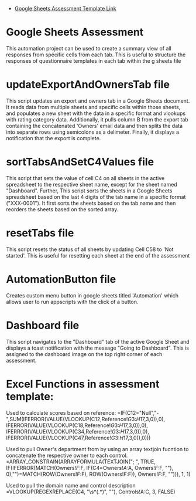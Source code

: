 - [Google Sheets Assessment Template Link]( https://docs.google.com/spreadsheets/d/1G1hS-xdcinTgkcjGvrWDnTBSsqgwRGOfhJpTO-HgLrs/edit?usp=sharing)

# Google Sheets Assessment
This automation project can be used to create a summary view of all responses from specific cells from each tab. This is useful to structure the responses of questionnaire templates in each tab within the g sheets file

# updateExportAndOwnersTab file
This script updates an export and owners tab in a Google Sheets document. It reads data from multiple sheets and specific cells within those sheets, and populates a new sheet with the data in a specific format and vlookups with rating category data. Additionally, it pulls column B from the export tab containing the concatenated 'Owners' email data and then splits the data into separate rows using semicolons as a delimeter. Finally, it displays a notification that the export is complete.

# sortTabsAndSetC4Values file
This script that sets the value of cell C4 on all sheets in the active spreadsheet to the respective sheet name, except for the sheet named "Dashboard". Further, This script sorts the sheets in a Google Sheets spreadsheet based on the last 4 digits of the tab name in a specific format ("XXX-0001"). It first sorts the sheets based on the tab name and then reorders the sheets based on the sorted array.

# resetTabs file
This script resets the status of all sheets by updating Cell C58 to 'Not started'. This is useful for resetting each sheet at the end of the assessment

# AutomationButton file
Creates custom menu button in google sheets titled 'Automation' which allows user to run appscripts with the click of a button.

# Dashboard file
This script navigates to the "Dashboard" tab of the active Google Sheet and displays a toast notification with the message "Going to Dashboard". This is assigned to the dashboard image on the top right corner of each assessment.

# Excel Functions in assessment template:
Used to calculate scores based on reference: =IF(C12="Null","-",SUM(IFERROR(VALUE(VLOOKUP(C12,Reference!$G$3:$H$17,3,0)),0),
     IFERROR(VALUE(VLOOKUP(C18,Reference!$G$3:$H$17,3,0)),0),
     IFERROR(VALUE(VLOOKUP(C34,Reference!$G$3:$H$17,3,0)),0),
     IFERROR(VALUE(VLOOKUP(C47,Reference!$G$3:$H$17,3,0)),0)))

Used to pull Owner's department from by using an array textjoin fucntion to concatenate the respective owner to each control. =ARRAY_CONSTRAIN(ARRAYFORMULA(TEXTJOIN("; ", TRUE, IF(IFERROR(MATCH(Owners!$F:$F, IF(C4=Owners!$A:$A, Owners!$F:$F, ""), 0),"")=MATCH(ROW(Owners!$F:$F), ROW(Owners!$F:$F)), Owners!$F:$F, ""))), 1, 1)

Used to pull the domain name and control description =VLOOKUP(REGEXREPLACE(C4, "\s*\(.*\)", ""), Controls!A:C, 3, FALSE)
